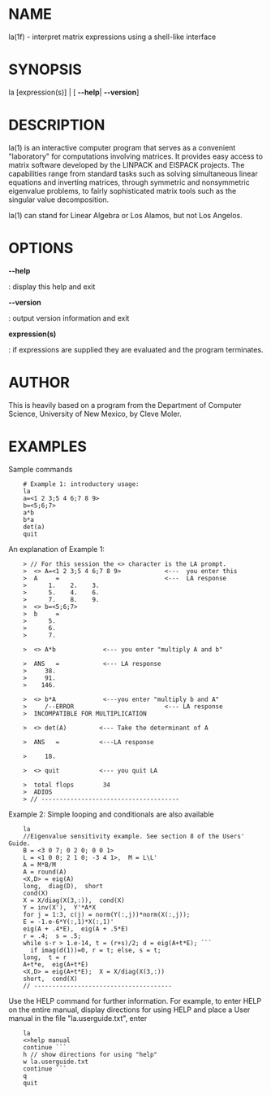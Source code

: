 NAME
====

la(1f) - interpret matrix expressions using a shell-like interface

SYNOPSIS
========

la \[expression(s)\] \| \[ **--help**\| **--version**\]

DESCRIPTION
===========

la(1) is an interactive computer program that serves as a convenient
"laboratory" for computations involving matrices. It provides easy
access to matrix software developed by the LINPACK and EISPACK projects.
The capabilities range from standard tasks such as solving simultaneous
linear equations and inverting matrices, through symmetric and
nonsymmetric eigenvalue problems, to fairly sophisticated matrix tools
such as the singular value decomposition.

la(1) can stand for Linear Algebra or Los Alamos, but not Los Angelos.

OPTIONS
=======

****--help****

:   display this help and exit

****--version****

:   output version information and exit

**expression(s)**

:   if expressions are supplied they are evaluated and the program
    terminates.

AUTHOR
======

This is heavily based on a program from the Department of Computer
Science, University of New Mexico, by Cleve Moler.

EXAMPLES
========

Sample commands

        # Example 1: introductory usage:
        la
        a=<1 2 3;5 4 6;7 8 9>
        b=<5;6;7>
        a*b
        b*a
        det(a)
        quit

An explanation of Example 1:

        > // For this session the <> character is the LA prompt.
        >  <> A=<1 2 3;5 4 6;7 8 9>            <---  you enter this
        >  A     =                             <---  LA response
        >      1.    2.    3.
        >      5.    4.    6.
        >      7.    8.    9.
        >  <> b=<5;6;7>
        >  b     =
        >      5.
        >      6.
        >      7.

        >  <> A*b             <--- you enter "multiply A and b"

        >  ANS   =            <--- LA response
        >     38.
        >     91.
        >    146.

        >  <> b*A             <---you enter "multiply b and A"
        >     /--ERROR                         <--- LA response
        >  INCOMPATIBLE FOR MULTIPLICATION

        >  <> det(A)         <--- Take the determinant of A

        >  ANS   =           <---LA response

        >     18.

        >  <> quit           <--- you quit LA

        >  total flops        34
        >  ADIOS
        > // --------------------------------------

Example 2: Simple looping and conditionals are also available

        la
        //Eigenvalue sensitivity example. See section 8 of the Users' Guide.
        B = <3 0 7; 0 2 0; 0 0 1>
        L = <1 0 0; 2 1 0; -3 4 1>,  M = L\L'
        A = M*B/M
        A = round(A)
        <X,D> = eig(A)
        long,  diag(D),  short
        cond(X)
        X = X/diag(X(3,:)),  cond(X)
        Y = inv(X'),  Y'*A*X
        for j = 1:3, c(j) = norm(Y(:,j))*norm(X(:,j));
        E = -1.e-6*Y(:,1)*X(:,1)'
        eig(A + .4*E),  eig(A + .5*E)
        r = .4;  s = .5;
        while s-r > 1.e-14, t = (r+s)/2; d = eig(A+t*E); ```
          if imag(d(1))=0, r = t; else, s = t;
        long,  t = r
        A+t*e,  eig(A+t*E)
        <X,D> = eig(A+t*E);  X = X/diag(X(3,:))
        short,  cond(X)
        // --------------------------------------

Use the HELP command for further information. For example, to enter HELP
on the entire manual, display directions for using HELP and place a User
manual in the file "la.userguide.txt", enter

        la
        <>help manual
        continue ```
        h // show directions for using "help"
        w la.userguide.txt
        continue ```
        q
        quit
